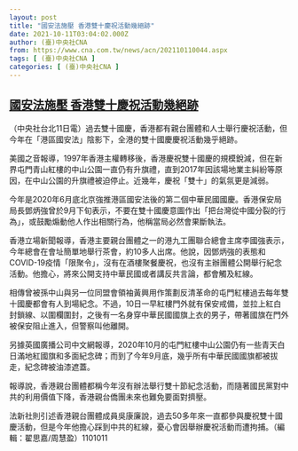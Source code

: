 ```yaml
---
layout: post
title: "國安法施壓 香港雙十慶祝活動幾絕跡"
date: 2021-10-11T03:04:02.000Z
author: (臺)中央社CNA
from: https://www.cna.com.tw/news/acn/202110110044.aspx
tags: [ (臺)中央社CNA ]
categories: [ (臺)中央社CNA ]
---
```

<!--1633921442000-->
[國安法施壓 香港雙十慶祝活動幾絕跡](https://www.cna.com.tw/news/acn/202110110044.aspx)
------

<div>
<div></div><div><p>（中央社台北11日電）過去雙十國慶，香港都有親台團體和人士舉行慶祝活動，但今年在「港區國安法」陰影下，全港的雙十國慶慶祝活動幾乎絕跡。</p><p>美國之音報導，1997年香港主權轉移後，香港慶祝雙十國慶的規模銳減，但在新界屯門青山紅樓的中山公園一直仍有升旗禮，直到2017年因該場地業主糾紛等原因，在中山公園的升旗禮被迫停止。近幾年，慶祝「雙十」的氣氛更是減弱。</p><p>今年是2020年6月底北京強推港區國安法後的第二個中華民國國慶。香港保安局局長鄧炳強曾於9月下旬表示，不要在雙十國慶意圖作出「把台灣從中國分裂的行為」，或鼓勵煽動他人作出相關行為，他稱當局必然會果斷執法。</p><p>香港立場新聞報導，香港主要親台團體之一的港九工團聯合總會主席李國強表示，今年總會在會址簡單地舉行茶會，約10多人出席。他說，因鄧炳強的表態和COVID-19疫情「限聚令」，沒有在酒樓聚餐慶祝，也沒有主辦團體公開舉行紀念活動。他擔心，將來公開支持中華民國或者講反共言論，都會觸及紅線。</p><p>相傳曾被孫中山與另一位同盟會領袖黃興用作策劃反清革命的屯門紅樓過去每年雙十國慶都會有人到場紀念。不過，10日一早紅樓門外就有保安戒備，並拉上紅白封鎖線、以圍欄圍封，之後有一名身穿中華民國國旗上衣的男子，帶著國旗在門外被保安阻止進入，但警察叫他離開。</p><p>另據英國廣播公司中文網報導，2020年10月的屯門紅樓中山公園仍有一些青天白日滿地紅國旗和多面紀念碑；而到了今年9月底，幾乎所有中華民國國旗都被拔走，紀念碑被油漆遮蓋。</p><p>報導說，香港親台團體都稱今年沒有辦法舉行雙十節紀念活動，而隨著國民黨對中共的利用價值下降，香港親台僑團未來也難免要面對擠壓。</p><p>法新社則引述香港親台團體成員吳康廉說，過去50多年來一直都參與慶祝雙十國慶活動，但是今年他擔心踩到中共的紅線，憂心會因舉辦慶祝活動而遭拘捕。（編輯：翟思嘉/周慧盈）1101011</p></div>
</div>
